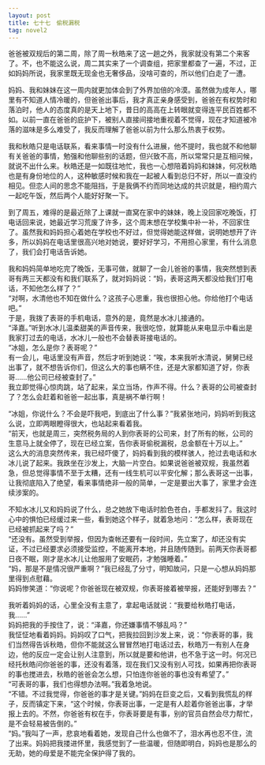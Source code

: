 ```yaml
---
layout: post
title: 七十七　偷税漏税
tag: novel2
---
```


爸爸被双规后的第二周，除了周一秋皓来了这一趟之外，我家就没有第二个来客了。不，也不能这么说，周二其实来了一个调查组，把家里都查了一遍，不过，正如妈妈所说，我家里既无现金也无奢侈品，没啥可查的，所以他们白走了一遭。

妈妈、我和妹妹在这一周内就更加体会到了外界加倍的冷漠。虽然做为成年人，哪里有不知道人情冷暖的，但爸爸出事后，我才真正亲身感受到，爸爸在有权势时和落泊时，他人的态度真的是天上地下，昔日的高高在上转眼就变得连平民百姓都不如。以前一直在爸爸的庇护下，被别人直接间接地重视着不觉得，现在才知道被冷落的滋味是多么难受了，我反而理解了爸爸以前为什么那么热衷于权势。

我和秋皓只是电话联系，看来事情一时没有什么进展，他不提时，我也就不和他聊有关爸爸的事情，勉强和他聊些别的话题，但兴致不高，所以常常只是互相问候，就说不出什么来。秋皓还是一如既往地忙，我也一心想陪着妈妈和妹妹，何况秋皓也是有身份地位的人，这种敏感时候和我在一起被人看到总归不好，所以一直没约相见。但恋人间的思念不能阻挡，于是我俩不约而同地达成的共识就是，相约周六一起吃午饭，然后两个人能好好聚一下。

到了周五，难得的是最近除了上课就一直窝在家中的妹妹，晚上没回家吃晚饭，打电话回来说，她最近学习荒废了许多，这个周末想在学校集中补一补，不回家住了。虽然我和妈妈担心着她在学校也不好过，但觉得她能这样做，说明她想开了许多，所以妈妈在电话里很高兴地对她说，要好好学习，不用担心家里，有什么消息了，我们会打电话告诉她。

我和妈妈简单地吃完了晚饭，无事可做，就聊了一会儿爸爸的事情，我突然想到表哥有两三天都没有和我们联系了，就对妈妈说：“妈，表哥这两天都没给我们打电话，不知他怎么样了？”<br />
“对啊，水清他也不知在做什么？这孩子心思重，我也很担心他。你给他打个电话吧。”<br />
于是，我拨了表哥的手机电话，意外的是，竟然是水冰儿接通的。<br />
“泽嘉。”听到水冰儿温柔甜美的声音传来，我很吃惊，就算能从来电显示中看出是我家打过去的电话，水冰儿一般也不会替表哥接电话的。<br />
“冰姐，怎么是你？表哥呢？”<br />
有一会儿，电话里没有声音，然后才听到她说：“唉，本来我听水清说，舅舅已经出事了，就不想告诉你们，但这么大的事也瞒不住，还是大家都知道了好，你表哥……他公司已经被查封了。”<br />
我立即觉得心惊肉跳，站了起来，呆立当场，作声不得。什么？表哥的公司被查封了？怎么会赶着和爸爸一起出事，真是祸不单行啊！

“冰姐，你说什么？不会是吓我吧，到底出了什么事？”我紧张地问，妈妈听到我这么说，立即两眼瞪得很大，也站起来看着我。<br />
“前天，也就是周三，突然税务局的人到你表哥的公司来，封了所有的帐，公司的生意马上就全停了，现在已经立案，告你表哥偷税漏税，总金额在十万以上。”<br />
这么大的消息突然传来，我已经吓傻了，妈妈看到我的模样骇人，抢过去电话和水冰儿说了起来。我跌坐在沙发上，大脑一片空白。如果说爸爸被双规，我虽然着急，但总觉得事情不至于太糟，还有一线生机可以平安化解；那么表哥这一出事，让我彻底陷入了绝望，看来事情绝非一般的简单，一定是要出大事了，家里才会连续涉案的。

不知水冰儿又和妈妈说了什么，总之她放下电话时脸色苍白，手都发抖了。我这时心中的惧怕已经缓过来一些，看到她这个样子，就着急地问：“怎么样，表哥现在已经被抓起来了吗？”<br />
“还没有。虽然受到举报，但因为查帐还要有一段时间，先立案了，却还没有实证，不过已经要求必须接受监控，不能离开本地，并且随传随到。前两天你表哥都日夜不眠，刚才是水冰儿让他服用了安眠药，才勉强睡着。”<br />
“妈，那是不是情况很严重啊？”我已经乱了分寸，明知故问，只是一心想从妈妈那里得到点慰藉。<br />
妈妈惨笑道：“你说呢？你爸爸现在被双规，你表哥接着被举报，还能好到哪去？”

我听着妈妈的话，心里全没有主意了，拿起电话就说：“我要给秋皓打电话，我……”<br />
妈妈把我的手按住了，说：“泽嘉，你还嫌事情不够乱吗？”<br />
我怔怔地看着妈妈。妈妈叹了口气，把我拉回到沙发上来，说：“你表哥的事，我们当然得告诉秋皓，但你不能就这么冒冒然地打电话过去，秋皓万一有别人在身边，他的反应一定会让别人注意到，所以就是要和他讲，也不急于这一时。何况已经托秋皓问你爸爸的事，还没有着落，现在我们又没有别人可找，如果再把你表哥的事也搅进去，秋皓的爸爸会怎么想，只怕连你爸爸的事也没有希望了。”<br />
“可表哥的事，我们也得想办法啊。”我着急地说。<br />
“不错。不过我觉得，你爸爸的事才是关键。”妈妈在巨变之后，又看到我慌乱的样子，反而镇定下来，“这个时候，你表哥出事，一定是有人趁着你爸爸出事，才举报上去的。不然，你爸爸有权在手，你表哥要是有事，别的官员自然会尽力帮忙，是不会轻易被告倒的。”<br />
“妈。”我叫了一声，悲哀地看着她，发现自己什么也做不了，泪水再也忍不住，流了出来。妈妈把我搂进怀里，我感觉到了一些温暖，但随即明白，妈妈也是那么的无助，她的母爱是不能完全保护得了我的。